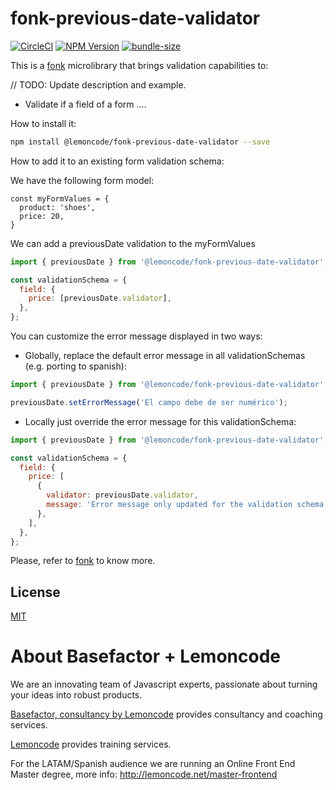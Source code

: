 # fonk-previous-date-validator

[![CircleCI](https://badgen.net/github/status/Lemoncode/fonk-previous-date-validator/master?icon=circleci&label=circleci)](https://circleci.com/gh/Lemoncode/fonk-previous-date-validator/tree/master)
[![NPM Version](https://badgen.net/npm/v/@lemoncode/fonk-previous-date-validator?icon=npm&label=npm)](https://www.npmjs.com/package/@lemoncode/fonk-previous-date-validator)
[![bundle-size](https://badgen.net/bundlephobia/min/@lemoncode/fonk-previous-date-validator)](https://bundlephobia.com/result?p=@lemoncode/fonk-previous-date-validator)

This is a [fonk](https://github.com/Lemoncode/fonk) microlibrary that brings validation capabilities to:

// TODO: Update description and example.

- Validate if a field of a form ....

How to install it:

```bash
npm install @lemoncode/fonk-previous-date-validator --save
```

How to add it to an existing form validation schema:

We have the following form model:

```
const myFormValues = {
  product: 'shoes',
  price: 20,
}
```

We can add a previousDate validation to the myFormValues

```javascript
import { previousDate } from '@lemoncode/fonk-previous-date-validator';

const validationSchema = {
  field: {
    price: [previousDate.validator],
  },
};
```

You can customize the error message displayed in two ways:

- Globally, replace the default error message in all validationSchemas (e.g. porting to spanish):

```javascript
import { previousDate } from '@lemoncode/fonk-previous-date-validator';

previousDate.setErrorMessage('El campo debe de ser numérico');
```

- Locally just override the error message for this validationSchema:

```javascript
import { previousDate } from '@lemoncode/fonk-previous-date-validator';

const validationSchema = {
  field: {
    price: [
      {
        validator: previousDate.validator,
        message: 'Error message only updated for the validation schema',
      },
    ],
  },
};
```

Please, refer to [fonk](https://github.com/Lemoncode/fonk) to know more.

## License

[MIT](./LICENSE)

# About Basefactor + Lemoncode

We are an innovating team of Javascript experts, passionate about turning your ideas into robust products.

[Basefactor, consultancy by Lemoncode](http://www.basefactor.com) provides consultancy and coaching services.

[Lemoncode](http://lemoncode.net/services/en/#en-home) provides training services.

For the LATAM/Spanish audience we are running an Online Front End Master degree, more info: http://lemoncode.net/master-frontend
